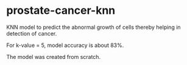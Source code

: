 # prostate-cancer-knn
KNN model to predict the abnormal growth of cells thereby helping in detection of cancer.

For k-value = 5, model accuracy is about 83%.

The model was created from scratch.
